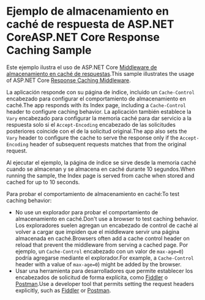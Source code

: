 # <a name="aspnet-core-response-caching-sample"></a><span data-ttu-id="0f6ea-101">Ejemplo de almacenamiento en caché de respuesta de ASP.NET Core</span><span class="sxs-lookup"><span data-stu-id="0f6ea-101">ASP.NET Core Response Caching Sample</span></span>

<span data-ttu-id="0f6ea-102">Este ejemplo ilustra el uso de ASP.NET Core [Middleware de almacenamiento en caché de respuestas](https://docs.microsoft.com/aspnet/core/performance/caching/middleware).</span><span class="sxs-lookup"><span data-stu-id="0f6ea-102">This sample illustrates the usage of ASP.NET Core [Response Caching Middleware](https://docs.microsoft.com/aspnet/core/performance/caching/middleware).</span></span>

<span data-ttu-id="0f6ea-103">La aplicación responde con su página de índice, incluido un `Cache-Control` encabezado para configurar el comportamiento de almacenamiento en caché.</span><span class="sxs-lookup"><span data-stu-id="0f6ea-103">The app responds with its Index page, including a `Cache-Control` header to configure caching behavior.</span></span> <span data-ttu-id="0f6ea-104">La aplicación también establece la `Vary` encabezado para configurar la memoria caché para dar servicio a la respuesta solo si el `Accept-Encoding` encabezado de las solicitudes posteriores coincide con el de la solicitud original.</span><span class="sxs-lookup"><span data-stu-id="0f6ea-104">The app also sets the `Vary` header to configure the cache to serve the response only if the `Accept-Encoding` header of subsequent requests matches that from the original request.</span></span>

<span data-ttu-id="0f6ea-105">Al ejecutar el ejemplo, la página de índice se sirve desde la memoria caché cuando se almacenan y se almacena en caché durante 10 segundos.</span><span class="sxs-lookup"><span data-stu-id="0f6ea-105">When running the sample, the Index page is served from cache when stored and cached for up to 10 seconds.</span></span>

<span data-ttu-id="0f6ea-106">Para probar el comportamiento de almacenamiento en caché:</span><span class="sxs-lookup"><span data-stu-id="0f6ea-106">To test caching behavior:</span></span>

* <span data-ttu-id="0f6ea-107">No use un explorador para probar el comportamiento de almacenamiento en caché.</span><span class="sxs-lookup"><span data-stu-id="0f6ea-107">Don't use a browser to test caching behavior.</span></span> <span data-ttu-id="0f6ea-108">Los exploradores suelen agregan un encabezado de control de caché al volver a cargar que impiden que el middleware servir una página almacenada en caché.</span><span class="sxs-lookup"><span data-stu-id="0f6ea-108">Browsers often add a cache control header on reload that prevent the middleware from serving a cached page.</span></span> <span data-ttu-id="0f6ea-109">Por ejemplo, un `Cache-Control` encabezado con un valor de `max-age=0`) podría agregarse mediante el explorador.</span><span class="sxs-lookup"><span data-stu-id="0f6ea-109">For example, a `Cache-Control` header with a value of `max-age=0`) might be added by the browser.</span></span>
* <span data-ttu-id="0f6ea-110">Usar una herramienta para desarrolladores que permite establecer los encabezados de solicitud de forma explícita, como <a href="https://www.telerik.com/fiddler">Fiddler</a> o <a href="https://www.getpostman.com/">Postman</a>.</span><span class="sxs-lookup"><span data-stu-id="0f6ea-110">Use a developer tool that permits setting the request headers explicitly, such as <a href="https://www.telerik.com/fiddler">Fiddler</a> or <a href="https://www.getpostman.com/">Postman</a>.</span></span>

